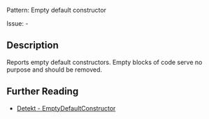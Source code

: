 Pattern: Empty default constructor

Issue: -

## Description

Reports empty default constructors. Empty blocks of code serve no purpose and should be removed.

## Further Reading

* [Detekt - EmptyDefaultConstructor](https://detekt.github.io/detekt/empty-blocks.html#emptydefaultconstructor)